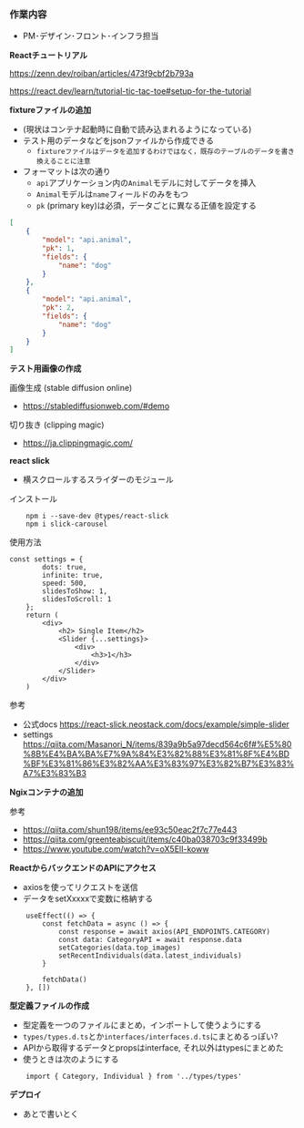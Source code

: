 ### 作業内容
- PM･デザイン･フロント･インフラ担当

**Reactチュートリアル**

https://zenn.dev/roiban/articles/473f9cbf2b793a

https://react.dev/learn/tutorial-tic-tac-toe#setup-for-the-tutorial


**fixtureファイルの追加**
- (現状はコンテナ起動時に自動で読み込まれるようになっている)
- テスト用のデータなどをjsonファイルから作成できる
    - `fixtureファイルはデータを追加するわけではなく，既存のテーブルのデータを書き換えることに注意`
- フォーマットは次の通り
    - `api`アプリケーション内の`Animal`モデルに対してデータを挿入
    - `Animal`モデルは`name`フィールドのみをもつ
    - `pk` (primary key)は必須，データごとに異なる正値を設定する

```api/fixtures/animal.json
[
    {
        "model": "api.animal",
        "pk": 1,
        "fields": {
            "name": "dog"
        }
    },
    {
        "model": "api.animal",
        "pk": 2,
        "fields": {
            "name": "dog"
        }
    }
]
```

**テスト用画像の作成**

画像生成 (stable diffusion online)
- https://stablediffusionweb.com/#demo

切り抜き (clipping magic)
- https://ja.clippingmagic.com/

**react slick**
- 横スクロールするスライダーのモジュール

インストール
```
    npm i --save-dev @types/react-slick
    npm i slick-carousel
```

使用方法
```
const settings = {
        dots: true,
        infinite: true,
        speed: 500,
        slidesToShow: 1,
        slidesToScroll: 1
    };
    return (
        <div>
            <h2> Single Item</h2>
            <Slider {...settings}>
                <div>
                    <h3>1</h3>
                </div>
            </Slider>
        </div>
    )
```

参考
- 公式docs https://react-slick.neostack.com/docs/example/simple-slider
- settings https://qiita.com/Masanori_N/items/839a9b5a97decd564c6f#%E5%80%8B%E4%BA%BA%E7%9A%84%E3%82%88%E3%81%8F%E4%BD%BF%E3%81%86%E3%82%AA%E3%83%97%E3%82%B7%E3%83%A7%E3%83%B3

**Ngixコンテナの追加**

参考
- https://qiita.com/shun198/items/ee93c50eac2f7c77e443
- https://qiita.com/greenteabiscuit/items/c40ba038703c9f33499b
- https://www.youtube.com/watch?v=oX5ElI-koww

**ReactからバックエンドのAPIにアクセス**
- axiosを使ってリクエストを送信
- データをsetXxxxxで変数に格納する
```
    useEffect(() => {
        const fetchData = async () => {
            const response = await axios(API_ENDPOINTS.CATEGORY)
            const data: CategoryAPI = await response.data
            setCategories(data.top_images)
            setRecentIndividuals(data.latest_individuals)
        }

        fetchData()
    }, [])
```

**型定義ファイルの作成**
- 型定義を一つのファイルにまとめ，インポートして使うようにする
- `types/types.d.ts`とか`interfaces/interfaces.d.ts`にまとめるっぽい?
- APIから取得するデータとpropsはinterface, それ以外はtypesにまとめた
- 使うときは次のようにする
```
    import { Category, Individual } from '../types/types'
```

**デプロイ**
- あとで書いとく